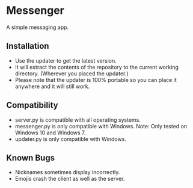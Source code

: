 # Messenger

A simple messaging app.

Installation
-----------------------

- Use the updater to get the latest version.
- It will extract the contents of the repository to the current working directory. (Wherever you placed the updater.)
- Please note that the updater is 100% portable so you can place it anywhere and it will still work.


Compatibility
-------------

- server.py is compatible with all operating systems.
- messenger.py is only compatible with Windows. Note: Only tested on Windows 10 and Windows 7.
- updater.py is only compatible with Windows.


Known Bugs
----------

- Nicknames sometimes display incorrectly.
- Emojis crash the client as well as the server.
